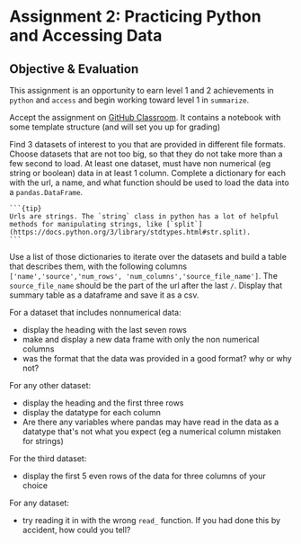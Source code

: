 # Assignment 2: Practicing Python and Accessing Data


## Objective & Evaluation

This assignment is an opportunity to earn level 1 and 2 achievements in `python` and `access` and begin working toward level 1 in `summarize`.


Accept the assignment on [GitHub Classroom](). It contains a notebook with some template structure (and will set you up for grading)

Find 3 datasets of interest to you that are provided in different file formats. Choose datasets that are not too big, so that they do not take more than a few second to load. At least one dataset, must have non numerical (eg string or boolean) data in at least 1 column.
Complete a dictionary for each with the url, a name, and what function should be used to load the data into a `pandas.DataFrame`.

````{margin}
```{tip}
Urls are strings. The `string` class in python has a lot of helpful methods for manipulating strings, like [`split`](https://docs.python.org/3/library/stdtypes.html#str.split).
```
````

Use a list of those dictionaries to iterate over the datasets and build a table that describes them, with the following columns `['name','source','num_rows', 'num_columns','source_file_name']`. The `source_file_name` should be the part of the url after the last `/`. Display that summary table as a dataframe and save it as a csv.



For a dataset that includes nonnumerical data:
- display the heading with the last seven rows
- make and display a new data frame with only the non numerical columns
- was the format that the data was provided in a good format? why or why not?


For any other dataset:
- display the heading and the first three rows
- display the datatype for each column
- Are there any variables where pandas may have read in the data as a datatype that's not what you expect (eg a numerical column mistaken for strings)

For the third dataset:
- display the first 5 even rows of the data for three columns of your choice



For any dataset:
- try reading it in with the wrong `read_` function. If you had done this by accident, how could you tell?
